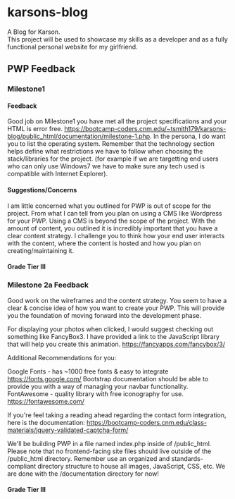 # karsons-blog
A Blog for Karson. <br>
This project will be used to showcase my skills as a developer and as a fully 
functional personal website for my girlfriend.
## PWP Feedback 
### Milestone1
#### Feedback
Good job on Milestone1 you have met all the project specifications and your HTML is error free. https://bootcamp-coders.cnm.edu/~tsmith179/karsons-blog/public_html/documentation/milestone-1.php. In the persona, I do want you to list the operating system. Remember that the technology section helps define what restrictions we have to follow when choosing the stack/libraries for the project. (for example if we are targetting end users who can only use Windows7 we have to make sure any tech used is compatible with Internet Explorer). 
#### Suggestions/Concerns
I am little concerned what you outlined for PWP is out of scope for the project. From what I can tell from you plan on using a CMS like Wordpress for your PWP. Using a CMS is beyond the scope of the project. With the amount of content, you outlined it is incredibly important that you have a clear content strategy. I challenge you to think how your end user interacts with the content, where the content is hosted and how you plan on creating/maintaining it.
#### Grade Tier III

### Milestone 2a Feedback
Good work on the wireframes and the content strategy. You seem to have a clear & concise idea of how you want to create your PWP. This will provide you the foundation of moving forward into the development phase.

For displaying your photos when clicked, I would suggest checking out something like FancyBox3. I have provided a link to the JavaScript library that will help you create this animation.  https://fancyapps.com/fancybox/3/

Additional Recommendations for you:

Google Fonts - has ~1000 free fonts & easy to integrate https://fonts.google.com/
Bootstrap documentation should be able to provide you with a way of managing your navbar functionality.
FontAwesome - quality library with free iconography for use.
https://fontawesome.com/

If you're feel taking a reading ahead regarding the contact form integration, here is the documentation:
https://bootcamp-coders.cnm.edu/class-materials/jquery-validated-captcha-form/

We'll be building PWP in a file named index.php inside of /public_html. Please note that no frontend-facing site files should live outside of the /public_html directory. Remember use an organized and standards-compliant directory structure to house all images, JavaScript, CSS, etc. We are done with the /documentation directory for now!

#### Grade Tier III
